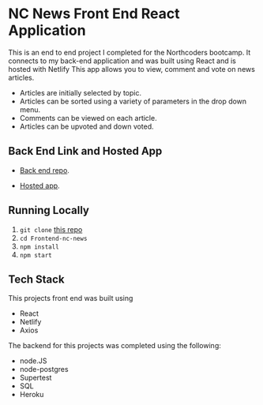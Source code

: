 
# NC News Front End React Application

This is an end to end project I completed for the Northcoders bootcamp. It connects to my back-end application 
 and was built using React and is hosted with Netlify
This app allows you to view, comment and vote on news articles.

- Articles are initially selected by topic.
- Articles can be sorted using a variety of parameters in the drop down menu.
- Comments can be viewed on each article.
- Articles can be upvoted and down voted.


## Back End Link and Hosted App

-  [Back end repo](https://github.com/rallosdrake/Backend-news-public-project).

- [Hosted app](https://extraordinary-semifreddo-268619.netlify.app/).
## Running Locally
1. `git clone` [this repo](https://github.com/rallosdrake/Frontend-nc-news)
2. `cd Frontend-nc-news`
3. `npm install`
4. `npm start`




## Tech Stack

This projects front end was built using 
- React
- Netlify
- Axios

The backend for this projects was completed using the following:

- node.JS
- node-postgres
- Supertest
 - SQL
 - Heroku

